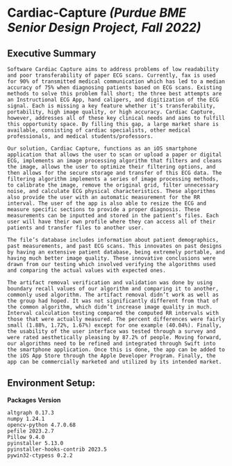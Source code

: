 # Cardiac-Capture *(Purdue BME Senior Design Project, Fall 2022)*
## Executive Summary
	Software Cardiac Capture aims to address problems of low readability and poor transferability of paper ECG scans. Currently, fax is used for 90% of transmitted medical communication which has led to a median accuracy of 75% when diagnosing patients based on ECG scans. Existing methods to solve this problem fall short; the three best attempts are an Instructional ECG App, hand calipers, and digitization of the ECG signal. Each is missing a key feature whether it’s transferability, portability, high image quality, or high accuracy. Cardiac Capture, however, addresses all of these key clinical needs and aims to fulfill this opportunity space. By filling this gap, a large market share is available, consisting of cardiac specialists, other medical professionals, and medical students/professors. 
 
	Our solution, Cardiac Capture, functions as an iOS smartphone application that allows the user to scan or upload a paper or digital ECG, implements an image processing algorithm that filters and cleans the image, allows the user to optimize their filtering options, and then allows for the secure storage and transfer of this ECG data. The filtering algorithm implements a series of image processing methods, to calibrate the image, remove the original grid, filter unnecessary noise, and calculate ECG physical characteristics. These algorithms also provide the user with an automatic measurement for the RR interval. The user of the app is also able to resize the ECG and measure specific sections to provide a proper diagnosis. These measurements can be inputted and stored in the patient’s files. Each user will have their own profile where they can access all of their patients and transfer files to another user. 

	The file’s database includes information about patient demographics, past measurements, and past ECG scans. This innovates on past designs by having an extensive patient database, being extremely portable, and having much better image quality. These innovative conclusions were drawn from our testing which involved verifying the algorithms used and comparing the actual values with expected ones. 

	The artifact removal verification and validation was done by using boundary recall values of our algorithm and comparing it to another, commonly used algorithm. The artifact removal didn’t work as well as the group had hoped. It was not significantly different from that of the common algorithm, which didn’t increase image quality in much. Interval calculation testing compared the computed RR intervals with those that were actually measured. The percent differences were fairly small (1.88%, 1.72%, 1.67%) except for one example (40.04%). Finally, the usability of the user interface was tested through a survey and were rated aesthetically pleasing by 87.2% of people. Moving forward, our algorithms need to be refined and integrated through Swift into the smartphone application. Once this is done, the app can be added to the iOS App Store through the Apple Developer Program. Finally, the app can be commercially marketed and utilized by its intended market.


## Environment Setup:
 
**Packages**			**Version**

```
altgraph 0.17.3
numpy 1.24.1
opencv-python 4.7.0.68
pefile 2023.2.7
Pillow 9.4.0
pyinstaller 5.13.0
pyinstaller-hooks-contrib 2023.5
pywin32-ctypess 0.2.2
```
